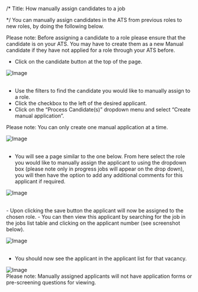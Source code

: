 /*
Title: How manually assign candidates to a job

*/
You can manually assign candidates in the ATS from previous roles to new roles, by doing the following below.  
  
Please note: Before assigning a candidate to a role please ensure that the candidate is on your ATS. You may have to create them as a new Manual candidate if they have not applied for a role through your ATS before.  
  

- Click on the candidate button at the top of the page.

![Image](https://s3.amazonaws.com/tw-desk/i/122167/attachment-inline/98318.20150501134817122.98318.20150501134817122rTsIw)  
  <br>

- Use the filters to find the candidate you would like to manually assign to a role.
- Click the checkbox to the left of the desired applicant.
- Click on the “Process Candidate(s)” dropdown menu and select “Create manual application”.
  
Please note: You can only create one manual application at a time.  
  
![Image](https://s3.amazonaws.com/tw-desk/i/122167/attachment-inline/98318.20150501134855348.98318.20150501134855348ijZlz)  
  <br>

- You will see a page similar to the one below. From here select the role you would like to manually assign the applicant to using the dropdown box (please note only in progress jobs will appear on the drop down), you will then have the option to add any additional comments for this applicant if required.

![Image](https://s3.amazonaws.com/tw-desk/i/122167/attachment-inline/98318.20150512160059730.98318.20150512160059730pQans)  
  
<br>
- Upon clicking the save button the applicant will now be assigned to the chosen role.
- You can then view this applicant by searching for the job in the jobs list table and clicking on the applicant number (see screenshot below).

![Image](https://s3.amazonaws.com/tw-desk/i/122167/attachment-inline/98318.20150501135323261.98318.20150501135323261nkKD9)  
  <br>
- You should now see the applicant in the applicant list for that vacancy.

![Image](https://s3.amazonaws.com/tw-desk/i/122167/attachment-inline/98318.20150501135352513.98318.20150501135352513V8rpq)  
Please note: Manually assigned applicants will not have application forms or pre-screening questions for viewing.